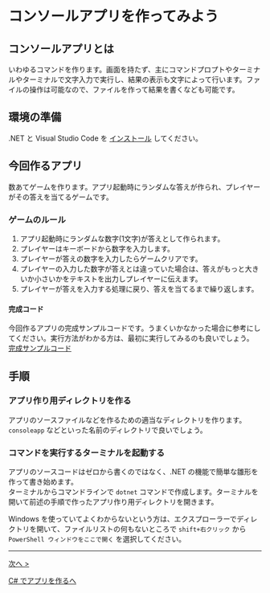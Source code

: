 # コンソールアプリを作ってみよう

## コンソールアプリとは
いわゆるコマンドを作ります。画面を持たず、主にコマンドプロプトやターミナルやターミナルで文字入力で実行し、結果の表示も文字によって行います。ファイルの操作は可能なので、ファイルを作って結果を書くなども可能です。

## 環境の準備

.NET と Visual Studio Code を [インストール](../../textbook/install-sdk.md) してください。

## 今回作るアプリ

数あてゲームを作ります。アプリ起動時にランダムな答えが作られ、プレイヤーがその答えを当てるゲームです。  

### ゲームのルール

1. アプリ起動時にランダムな数字(1文字)が答えとして作られます。
1. プレイヤーはキーボードから数字を入力します。
1. プレイヤーが答えの数字を入力したらゲームクリアです。
1. プレイヤーの入力した数字が答えとは違っていた場合は、答えがもっと大きいか小さいかをテキストを出力しプレイヤーに伝えます。
1. プレイヤーが答えを入力する処理に戻り、答えを当てるまで繰り返します。

#### 完成コード

今回作るアプリの完成サンプルコードです。うまくいかなかった場合に参考にしてください。実行方法がわかる方は、最初に実行してみるのも良いでしょう。  
[完成サンプルコード](./src)

## 手順

### アプリ作り用ディレクトリを作る

アプリのソースファイルなどを作るための適当なディレクトリを作ります。  
```consoleapp``` などといった名前のディレクトリで良いでしょう。

### コマンドを実行するターミナルを起動する

アプリのソースコードはゼロから書くのではなく、.NET の機能で簡単な雛形を作って書き始めます。  
ターミナルからコマンドラインで ```dotnet``` コマンドで作成します。ターミナルを開いて前述の手順で作ったアプリ作り用ディレクトリを開きます。  

Windows を使っていてよくわからないという方は、エクスプローラーでディレクトリを開いて、ファイルリストの何もないところで ```shift+右クリック``` から ```PowerShell ウィンドウをここで開く``` を選択してください。  

<hr />

[次へ >](./textbook01.md)  

[C# でアプリを作るへ](../../textbook/practice.md)
